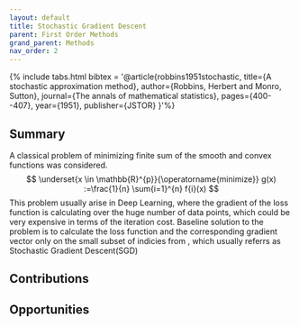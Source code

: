 ```yaml
---
layout: default
title: Stochastic Gradient Descent
parent: First Order Methods
grand_parent: Methods
nav_order: 2
---
```


{% include tabs.html bibtex = '@article{robbins1951stochastic,
  title={A stochastic approximation method},
  author={Robbins, Herbert and Monro, Sutton},
  journal={The annals of mathematical statistics},
  pages={400--407},
  year={1951},
  publisher={JSTOR}
}'%}

## Summary
A classical problem of minimizing finite sum of the smooth and convex functions was considered. 
$$
\underset{x \in \mathbb{R}^{p}}{\operatorname{minimize}} g(x) :=\frac{1}{n} \sum{i=1}^{n} f{i}(x)
$$
This problem usually arise in Deep Learning, where the gradient of the loss function is calculating over the huge number of data points, which could be very expensive in terms of the iteration cost. Baseline solution to the problem is to calculate the loss function and the corresponding gradient vector only on the small subset of indicies from  , which usually referrs as Stochastic Gradient Descent(SGD)

## Contributions

## Opportunities